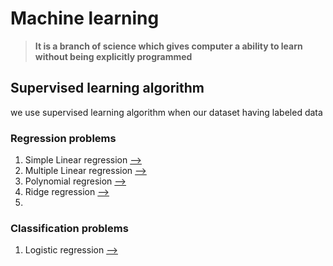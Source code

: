 # Machine learning
 
> **It is a branch of science which gives computer a ability to learn without being explicitly programmed**



## Supervised learning algorithm
we use supervised learning algorithm when our dataset having labeled data




### Regression  problems
  1. Simple Linear regression [-->](https://github.com/ganeshpython/Machine-learning/tree/master/Simple%20Linear%20Regression)
  2. Multiple Linear regression  [-->](https://github.com/ganeshpython/Machine-learning/tree/master/Multiple%20Linear%20Regression)
  3. Polynomial regresion  [-->](https://github.com/ganeshpython/Machine-learning/tree/master/Polynomial%20Regression)
  4. Ridge regression  [-->](https://github.com/ganeshpython/Machine-learning/tree/master/Ridge%20Regression)
  5.
### Classification problems
   1. Logistic regression  [-->](https://github.com/ganeshpython/Machine-learning/tree/master/Logistic%20Regression)
